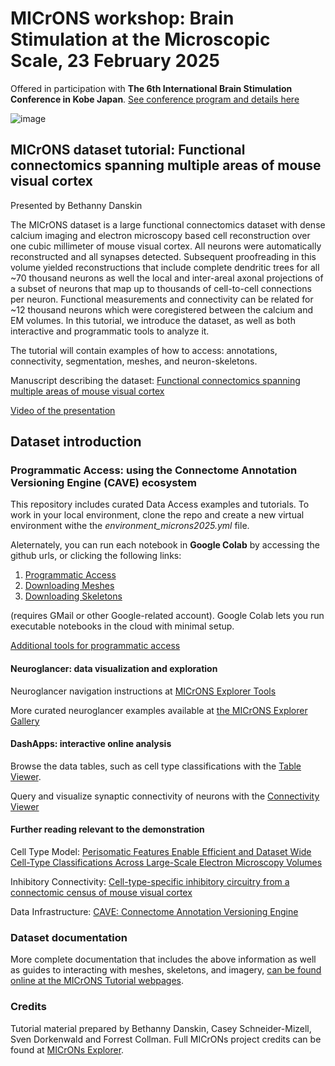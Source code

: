 # MICrONS workshop: Brain Stimulation at the Microscopic Scale, 23 February 2025

Offered in participation with __The 6th International Brain Stimulation Conference in Kobe Japan__. [See conference program and details here](https://neuromodec.org/events/brain-stimulation-at-the-microscopic-scale-multiscale-models-and-cellular-studies-february-2025/)

![image](https://github.com/user-attachments/assets/fefdf6a7-1fbc-4640-b22e-7ba3d46857a7)


## MICrONS dataset tutorial: Functional connectomics spanning multiple areas of mouse visual cortex
Presented by Bethanny Danskin

The MICrONS dataset is a large functional connectomics dataset with dense calcium imaging and electron microscopy based cell reconstruction over one cubic millimeter of mouse visual cortex. All neurons were automatically reconstructed and all synapses detected.
Subsequent proofreading in this volume yielded reconstructions that include complete dendritic trees for all ~70 thousand neurons as well the local and inter-areal axonal projections of a subset of neurons that map up to thousands of cell-to-cell connections per neuron.
Functional measurements and connectivity can be related for ~12 thousand neurons which were coregistered between the calcium and EM volumes.
In this tutorial, we introduce the dataset, as well as both interactive and programmatic tools to analyze it.

The tutorial will contain examples of how to access: annotations, connectivity, segmentation, meshes, and neuron-skeletons.

Manuscript describing the dataset: [Functional connectomics spanning multiple areas of mouse visual cortex](https://www.biorxiv.org/content/10.1101/2021.07.28.454025v3.abstract)

[Video of the presentation](https://drive.google.com/file/d/1X5rFmj5ledWjejD9Qs1GW817y4V1pr0G/view?usp=sharing) 

## Dataset introduction

### Programmatic Access: using the Connectome Annotation Versioning Engine (CAVE) ecosystem

This repository includes curated Data Access examples and tutorials. To work in your local environment, clone the repo and create a new virtual environment withe the _environment_microns2025.yml_ file. 

Aleternately, you can run each notebook in __Google Colab__ by accessing the github urls, or clicking the following links:
1. [Programmatic Access](https://colab.research.google.com/github/https://github.com/bpdanskin/MICrONS_workshop_2025/blob/main/tutorials_colab/ProgrammaticAccess_colab.ipynb)
2. [Downloading Meshes](https://colab.research.google.com/github/https://github.com/bpdanskin/MICrONS_workshop_2025/blob/main/tutorials_colab/MeshAccess_colab.ipynb)
3. [Downloading Skeletons](https://colab.research.google.com/github/https://github.com/bpdanskin/MICrONS_workshop_2025/blob/main/tutorials_colab/SkeletonAccess_colab.ipynb)

(requires GMail or other Google-related account). Google Colab lets you run executable notebooks in the cloud with minimal setup.

[Additional tools for programmatic access](https://docs.google.com/presentation/d/1sTDuqfxR1mvqd3uD9Lrq4yLMBwTC6H9UcbmtHG22yn0/edit?usp=sharing)

#### Neuroglancer: data visualization and exploration

Neuroglancer navigation instructions at [MICrONS Explorer Tools](https://www.microns-explorer.org/ngl-instructions)

More curated neuroglancer examples available at [the MICrONS Explorer Gallery](https://www.microns-explorer.org/gallery-mm3)

#### DashApps: interactive online analysis

Browse the data tables, such as cell type classifications with the [Table Viewer](https://minnie.microns-daf.com/dash/datastack/minnie65_public/apps/table_viewer/?datastack=%22minnie65_public%22).

Query and visualize synaptic connectivity of neurons with the [Connectivity Viewer](https://minnie.microns-daf.com/dash/datastack/minnie65_public/apps/connectivity/?anno-id=%22%22&id-type=%22root_id%22&mat-version=943&cell-type-table-dropdown=%22%22&datastack=%22minnie65_public%22)


#### Further reading relevant to the demonstration

Cell Type Model: [Perisomatic Features Enable Efficient and Dataset Wide Cell-Type Classifications Across Large-Scale Electron Microscopy Volumes](https://www.biorxiv.org/content/10.1101/2022.07.20.499976v2)

Inhibitory Connectivity: [Cell-type-specific inhibitory circuitry from a connectomic census of mouse visual cortex](https://www.biorxiv.org/content/10.1101/2023.01.23.525290v3)

Data Infrastructure: [CAVE: Connectome Annotation Versioning Engine](https://www.biorxiv.org/content/10.1101/2023.07.26.550598v1)

### Dataset documentation

More complete documentation that includes the above information as well as guides to interacting with meshes, skeletons, and imagery, [can be found online at the MICrONS Tutorial webpages](https://alleninstitute.github.io/microns_tutorial/em_01_background.html).

### Credits

Tutorial material prepared by Bethanny Danskin, Casey Schneider-Mizell, Sven Dorkenwald and Forrest Collman.
Full MICrONs project credits can be found at [MICrONs Explorer](https://www.microns-explorer.org).
